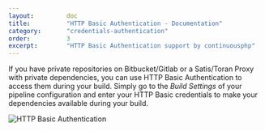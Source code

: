```yaml
---
layout:         doc
title:          "HTTP Basic Authentication - Documentation"
category:       "credentials-authentication"
order:          3
excerpt:        "HTTP Basic Authentication support by continuousphp"
---
```

If you have private repositories on Bitbucket/Gitlab or a Satis/Toran Proxy with private dependencies,
you can use HTTP Basic Authentication to access them during your build. Simply go to the *Build Settings*
of your pipeline configuration and enter your HTTP Basic credentials to make your dependencies available
during your build.

![HTTP Basic Authentication](/site/assets/doc/credentials-authentication/http-basic-authentication.png)